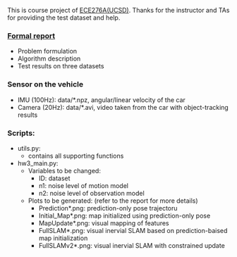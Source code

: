 This is course project of [ECE276A(UCSD)](https://natanaso.github.io/ece276a/). Thanks for the instructor and TAs for providing the test dataset and help.
### [Formal report](./SLAM_KF.pdf)
* Problem formulation
* Algorithm description
* Test results on three datasets

### Sensor on the vehicle
* IMU (100Hz): data/*.npz, angular/linear velocity of the car
* Camera (20Hz): data/*.avi, video taken from the car with object-tracking results

### Scripts: 
* utils.py: 
	* contains all supporting functions
* hw3_main.py:
	* Variables to be changed: 
		* ID: dataset
		* n1: noise level of motion model
		* n2: noise level of observation model
	* Plots to be generated: (refer to the report for more details)
		* Prediction*.png: prediction-only pose trajectoru
		* Initial_Map*.png: map initialized using prediction-only pose
		* MapUpdate*.png: visual mapping of features
		* FullSLAM*.png: visual inervial SLAM based on prediction-baised map initialization
		* FullSLAMv2*.png: visual inervial SLAM with constrained update 
